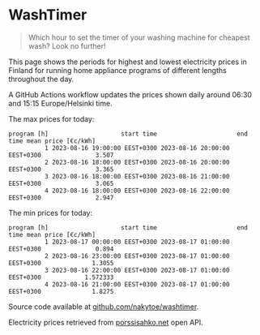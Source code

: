 
# WashTimer

> Which hour to set the timer of your washing machine for cheapest wash? Look no further!

This page shows the periods for highest and lowest electricity prices in Finland 
for running home appliance programs of different lengths throughout the day. 

A GitHub Actions workflow updates the prices shown daily around 06:30 and 15:15 Europe/Helsinki time.

The max prices for today:

	program [h]                    start time                      end time mean price [€c/kWh]
	          1 2023-08-16 19:00:00 EEST+0300 2023-08-16 20:00:00 EEST+0300               3.507
	          2 2023-08-16 18:00:00 EEST+0300 2023-08-16 20:00:00 EEST+0300               3.365
	          3 2023-08-16 18:00:00 EEST+0300 2023-08-16 21:00:00 EEST+0300               3.065
	          4 2023-08-16 18:00:00 EEST+0300 2023-08-16 22:00:00 EEST+0300               2.947

The min prices for today:

	program [h]                    start time                      end time mean price [€c/kWh]
	          1 2023-08-17 00:00:00 EEST+0300 2023-08-17 01:00:00 EEST+0300               0.894
	          2 2023-08-16 23:00:00 EEST+0300 2023-08-17 01:00:00 EEST+0300              1.3055
	          3 2023-08-16 22:00:00 EEST+0300 2023-08-17 01:00:00 EEST+0300            1.572333
	          4 2023-08-16 21:00:00 EEST+0300 2023-08-17 01:00:00 EEST+0300              1.8275


Source code available at [github.com/nakytoe/washtimer](https://github.com/nakytoe/washtimer).

Electricity prices retrieved from [porssisahko.net](https://porssisahko.net/api) open API.
